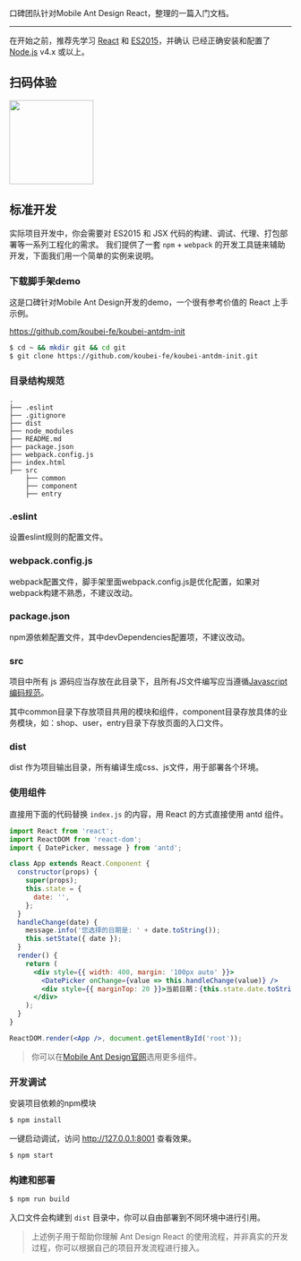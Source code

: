 
口碑团队针对Mobile Ant Design React，整理的一篇入门文档。

---

在开始之前，推荐先学习 [React](http://reactjs.cn/react/docs/getting-started-zh-CN.html) 和 [ES2015](http://es6.ruanyifeng.com/)，并确认 已经正确安装和配置了 [Node.js](https://nodejs.org/) v4.x 或以上。

## 扫码体验

<img width="150" src="https://zos.alipayobjects.com/rmsportal/TrdkqxQcrAUcmYelQUNK.png">

## 标准开发

实际项目开发中，你会需要对 ES2015 和 JSX 代码的构建、调试、代理、打包部署等一系列工程化的需求。
我们提供了一套 `npm` + `webpack` 的开发工具链来辅助开发，下面我们用一个简单的实例来说明。

### 下载脚手架demo

这是口碑针对Mobile Ant Design开发的demo，一个很有参考价值的 React 上手示例。

https://github.com/koubei-fe/koubei-antdm-init

```bash
$ cd ~ && mkdir git && cd git
$ git clone https://github.com/koubei-fe/koubei-antdm-init.git
```

### 目录结构规范

```
.
├── .eslint
├── .gitignore
├── dist
├── node_modules
├── README.md
├── package.json
├── webpack.config.js
├── index.html
├── src
    ├── common
    ├── component
    ├── entry
```

### .eslint

设置eslint规则的配置文件。

### webpack.config.js

webpack配置文件，脚手架里面webpack.config.js是优化配置，如果对webpack构建不熟悉，不建议改动。

### package.json

npm源依赖配置文件，其中devDependencies配置项，不建议改动。

### src

项目中所有 js 源码应当存放在此目录下，且所有JS文件编写应当遵循[Javascript 编码规范](https://github.com/airbnb/javascript)。

其中common目录下存放项目共用的模块和组件，component目录存放具体的业务模块，如：shop、user，entry目录下存放页面的入口文件。

### dist

dist 作为项目输出目录，所有编译生成css、js文件，用于部署各个环境。

### 使用组件

直接用下面的代码替换 `index.js` 的内容，用 React 的方式直接使用 antd 组件。

```jsx
import React from 'react';
import ReactDOM from 'react-dom';
import { DatePicker, message } from 'antd';

class App extends React.Component {
  constructor(props) {
    super(props);
    this.state = {
      date: '',
    };
  }
  handleChange(date) {
    message.info('您选择的日期是: ' + date.toString());
    this.setState({ date });
  }
  render() {
    return (
      <div style={{ width: 400, margin: '100px auto' }}>
        <DatePicker onChange={value => this.handleChange(value)} />
        <div style={{ marginTop: 20 }}>当前日期：{this.state.date.toString()}</div>
      </div>
    );
  }
}

ReactDOM.render(<App />, document.getElementById('root'));
```

> 你可以在[Mobile Ant Design官网](https://mobile.ant.design/components/date-picker/)选用更多组件。

### 开发调试

安装项目依赖的npm模块

```bash
$ npm install
```

一键启动调试，访问 http://127.0.0.1:8001 查看效果。

```bash
$ npm start
```

### 构建和部署

```bash
$ npm run build
```

入口文件会构建到 `dist` 目录中，你可以自由部署到不同环境中进行引用。

> 上述例子用于帮助你理解 Ant Design React 的使用流程，并非真实的开发过程，你可以根据自己的项目开发流程进行接入。

